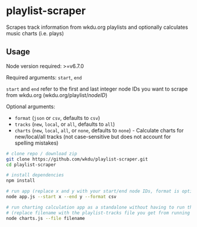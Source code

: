 # playlist-scraper
Scrapes track information from wkdu.org playlists and optionally calculates music charts (i.e. plays)

## Usage

Node version required: >=v6.7.0

Required arguments: `start`, `end`

`start` and `end` refer to the first and last integer node IDs you want to scrape from wkdu.org (wkdu.org/playlist/*nodeID*)

Optional arguments:

* `format` (`json` or `csv`, defaults to `csv`)
* `tracks` (`new`, `local`, or `all`, defaults to `all`)
* `charts` (`new`, `local`, `all`, or `none`, defaults to `none`) - Calculate charts for new/local/all tracks (not case-sensitive but does not account for spelling mistakes)

``` bash
# clone repo / download zip
git clone https://github.com/wkdu/playlist-scraper.git
cd playlist-scraper

# install dependencies
npm install

# run app (replace x and y with your start/end node IDs, format is optional)
node app.js --start x --end y --format csv

# run charting calculation app as a standalone without having to run the scraper again
# (replace filename with the playlist-tracks file you get from running app.js)
node charts.js --file filename

```
